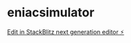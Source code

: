 # eniacsimulator

[Edit in StackBlitz next generation editor ⚡️](https://stackblitz.com/~/github.com/zhouhaoyuan123/eniacsimulator)